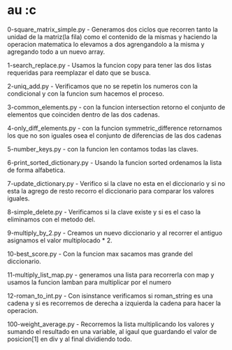  # au :c

 0-square_matrix_simple.py - Generamos dos ciclos que recorren tanto la unidad de la matriz(la fila) como el contenido de la mismas y haciendo la operacion matematica lo elevamos a dos agrengandolo a la misma y agregando todo a un nuevo array.

 1-search_replace.py - Usamos la funcion copy para tener las dos listas requeridas para reemplazar el dato que se busca.

2-uniq_add.py - Verificamos que no se repetin los numeros con la condicional y con la funcion sum hacemos el proceso.

 3-common_elements.py - con la funcion intersection retorno el conjunto de elementos que coinciden dentro de las dos cadenas.

 4-only_diff_elements.py - con la funcion symmetric_difference retornamos los que no son iguales osea el conjunto de diferencias de las dos cadenas

  5-number_keys.py - con la funcion len contamos todas las claves.

  6-print_sorted_dictionary.py - Usando la funcion  sorted ordenamos la lista de forma alfabetica.

   7-update_dictionary.py - Verifico si la clave no esta en el diccionario y si no esta la agrego de resto recorro el diccionario para comparar los valores iguales.

   8-simple_delete.py - Verificamos si la clave existe y si es el caso la eliminamos con el metodo del.

   9-multiply_by_2.py - Creamos un nuevo diccionario y al recorrer el antiguo asignamos el valor multiplocado * 2.

   10-best_score.py - Con la funcion max sacamos mas grande del diccionario.

   11-multiply_list_map.py - generamos una lista para recorrerla con map y usamos la funcion lamban para multiplicar por el numero

   12-roman_to_int.py - Con isinstance verificamos si roman_string es una cadena y si es recorremos de derecha a izquierda la cadena para hacer la operacion.
   
   100-weight_average.py - Recorremos la lista multiplicando los valores y sumando el resultado en una variable, al igaul que guardando el valor de posicion[1] en div y al final dividiendo todo.